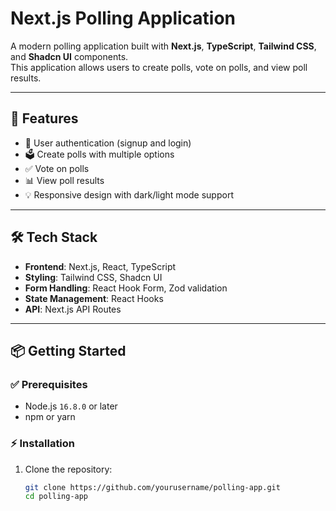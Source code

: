 # Next.js Polling Application

A modern polling application built with **Next.js**, **TypeScript**, **Tailwind CSS**, and **Shadcn UI** components.  
This application allows users to create polls, vote on polls, and view poll results.

---

## 🚀 Features

- 🔑 User authentication (signup and login)  
- 🗳️ Create polls with multiple options  
- ✅ Vote on polls  
- 📊 View poll results  
- 💡 Responsive design with dark/light mode support  

---

## 🛠️ Tech Stack

- **Frontend**: Next.js, React, TypeScript  
- **Styling**: Tailwind CSS, Shadcn UI  
- **Form Handling**: React Hook Form, Zod validation  
- **State Management**: React Hooks  
- **API**: Next.js API Routes  

---

## 📦 Getting Started

### ✅ Prerequisites
- Node.js `16.8.0` or later  
- npm or yarn  

### ⚡ Installation

1. Clone the repository:
   ```bash
   git clone https://github.com/yourusername/polling-app.git
   cd polling-app
